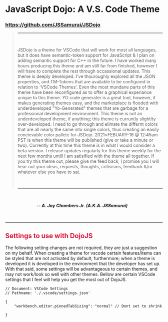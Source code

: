 # JavaScript Dojo: A V.S. Code Theme

### https://github.com/JSSamurai/JSDojo

> ---
>
> <br>
>
> JSDojo is a theme for VSCode that will work for most all languages, but it does have semantic-token support for JavaScript & I plan on adding semantic support for C++ in the future. I have worked many hours producing this theme and am still far from finished, however I will have to complete the rest through occassional updates. This theme is deeply developed. I've thouroughly explored all the JSON properties, and TM-Tokens that are available to be configured in relation to 'VSCode Themes'. Even the most mundane parts of this theme have been reconfigured as to offer a graphical experiance unique to this theme. YO code generater is a great tool, however, it makes generating themes easy, and the marketplace is flooded with underdeveloped "Yo-Generated" themes that are garbage for a professional development environment. This theme is not an underdeveloped theme, if anything; this theme is curruntly slightlty over-developed. I need to go through and elimate the differnt colors that are all nearly the same into single colors, thus creating an easily concievable color pallete for JSDojo. 2021=FEBUARY-16 @ 12:45am PST is when this theme will be published (give or take a minute or two). Currently at this time this theme is in what I would consider a beta version. I release updates regularly for this theme weekly for the next few months untill I am satisified with the theme all together. If you try this theme out, please give me feed back, I promise you I will hear out your ideas, requests, thoughts, critisisms, feedback &/or whatever else you have to sat.
>
> <br>
>
> ---

<br>

<span style="margin: 100px"> **_\-\- A. Jay Chambers Jr. (A.K.A. JSSamurai)_** </span>

<br>

---

## <span style="color: crimson">Settings to use with DojoJS</span>

The following setting changes are not required, they are just a suggestion on my behalf. When creating a theme for vscode certain features/items can be styled that are not activated by default, furthermore; when a theme is developed it is developed in the environment that the developer has set up. With that said, some settings will be advantageous to certain themes, and may not work/look so well with other themes. Bellow are certain VSCode settings that I feel will help you get the most out of DojoJS.

```
// Document: VSCode Settings
// Pathname: './.vscode/settings.json'

{
    "workbench.editor.pinnedTabSizing": "normal" // Dont set to shrink

}

```

